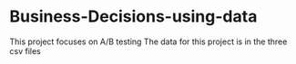 # Business-Decisions-using-data
This project focuses on A/B testing
The data for this project is in the three csv files
